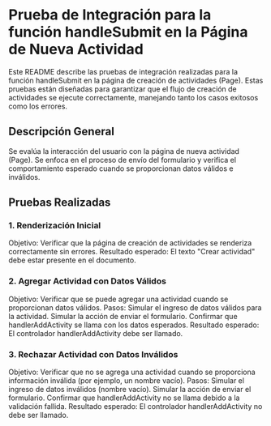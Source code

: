 # Prueba de Integración para la función handleSubmit en la Página de Nueva Actividad
Este README describe las pruebas de integración realizadas para la función handleSubmit en la página de creación de actividades (Page). Estas pruebas están diseñadas para garantizar que el flujo de creación de actividades se ejecute correctamente, manejando tanto los casos exitosos como los errores.
## Descripción General
Se evalúa la interacción del usuario con la página de nueva actividad (Page). Se enfoca en el proceso de envío del formulario y verifica el comportamiento esperado cuando se proporcionan datos válidos e inválidos.
## Pruebas Realizadas
### 1. Renderización Inicial
Objetivo: Verificar que la página de creación de actividades se renderiza correctamente sin errores.
Resultado esperado: El texto "Crear actividad" debe estar presente en el documento.
### 2. Agregar Actividad con Datos Válidos
Objetivo: Verificar que se puede agregar una actividad cuando se proporcionan datos válidos.
Pasos:
Simular el ingreso de datos válidos para la actividad.
Simular la acción de enviar el formulario.
Confirmar que handlerAddActivity se llama con los datos esperados.
Resultado esperado: El controlador handlerAddActivity debe ser llamado.
### 3. Rechazar Actividad con Datos Inválidos
Objetivo: Verificar que no se agrega una actividad cuando se proporciona información inválida (por ejemplo, un nombre vacío).
Pasos:
Simular el ingreso de datos inválidos (nombre vacío).
Simular la acción de enviar el formulario.
Confirmar que handlerAddActivity no se llama debido a la validación fallida.
Resultado esperado: El controlador handlerAddActivity no debe ser llamado.
